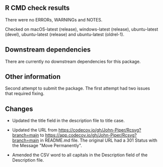 ## R CMD check results

There were no ERRORs, WARNINGs and NOTES.

Checked on macOS-latest (release), windows-latest (release), ubuntu-latest (devel), ubuntu-latest (release) and ubuntu-latest (oldrel-1).

## Downstream dependencies

There are currently no downstream dependencies for this package.

## Other information

Second attempt to submit the package.  The first attempt had two issues that required fixing.

## Changes

* Updated the title field in the description file to title case.

* Updated the URL from https://codecov.io/gh/John-Piper/Rcsvg?branch=main to https://app.codecov.io/gh/John-Piper/Rcsvg?branch=main in README.md file.  The original URL had a 301 Status with the Message "Move Permanently".

* Amended the CSV word to all capitals in the Description field of the Description file.  
